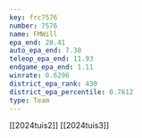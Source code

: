 ```yaml
---
key: frc7576
number: 7576
name: FMWill
epa_end: 20.41
auto_epa_end: 7.38
teleop_epa_end: 11.93
endgame_epa_end: 1.11
winrate: 0.6296
district_epa_rank: 430
district_epa_percentile: 0.7612
type: Team
---
```

[[2024tuis2]]
[[2024tuis3]]

